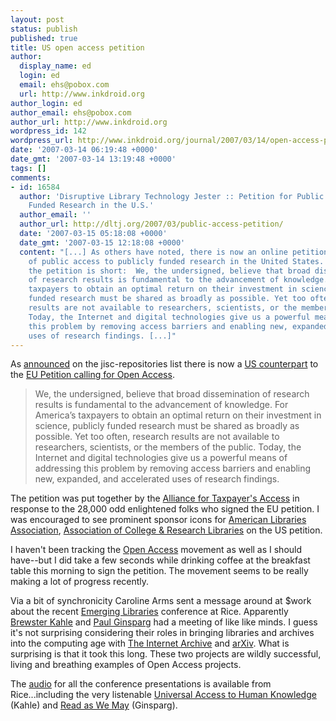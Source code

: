 ```yaml
---
layout: post
status: publish
published: true
title: US open access petition
author:
  display_name: ed
  login: ed
  email: ehs@pobox.com
  url: http://www.inkdroid.org
author_login: ed
author_email: ehs@pobox.com
author_url: http://www.inkdroid.org
wordpress_id: 142
wordpress_url: http://www.inkdroid.org/journal/2007/03/14/open-access-petition-in-the-us/
date: '2007-03-14 06:19:48 +0000'
date_gmt: '2007-03-14 13:19:48 +0000'
tags: []
comments:
- id: 16584
  author: 'Disruptive Library Technology Jester :: Petition for Public Access to Publicly
    Funded Research in the U.S.'
  author_email: ''
  author_url: http://dltj.org/2007/03/public-access-petition/
  date: '2007-03-15 05:18:08 +0000'
  date_gmt: '2007-03-15 12:18:08 +0000'
  content: "[...] As others have noted, there is now an online petition in support
    of public access to publicly funded research in the United States. The text of
    the petition is short:  We, the undersigned, believe that broad dissemination
    of research results is fundamental to the advancement of knowledge. For America’s
    taxpayers to obtain an optimal return on their investment in science, publicly
    funded research must be shared as broadly as possible. Yet too often, research
    results are not available to researchers, scientists, or the members of the public.
    Today, the Internet and digital technologies give us a powerful means of addressing
    this problem by removing access barriers and enabling new, expanded, and accelerated
    uses of research findings. [...]"
---
```


<p>As <a href="http://www.jiscmail.ac.uk/archives/jisc-repositories.html">announced</a> on the jisc-repositories list there is now a <a href="http://www.publicaccesstoresearch.org/">US counterpart</a> to the <a href="http://www.ec-petition.eu/">EU Petition calling for Open Access</a>. </p>
<blockquote><p>
We, the undersigned, believe that broad dissemination of research results is fundamental to the advancement of knowledge. For America&rsquo;s taxpayers to obtain an optimal return on their investment in science, publicly funded research must be shared as broadly as possible. Yet too often, research results are not available to researchers, scientists, or the members of the public. Today, the Internet and digital technologies give us a powerful means of addressing this problem by removing access barriers and enabling new, expanded, and accelerated uses of research findings.
</p></blockquote>
<p>The petition was put together by the <a href="http://www.taxpayeraccess.org/">Alliance for Taxpayer's Access</a> in response to the 28,000 odd enlightened folks who signed the EU petition. I was encouraged to see prominent sponsor icons for <a href="http://ala.org">American Libraries Association</a>, <a href="http://acrl.org">Association of College & Research Libraries</a> on the US petition.</p>
<p>I haven't been tracking the <a href="http://en.wikipedia.org/wiki/Open_access">Open Access</a> movement as well as I should have--but I did take a few seconds while drinking coffee at the breakfast table this morning to sign the petition. The movement seems to be really making a lot of progress recently. </p>
<p>Via a bit of synchronicity Caroline Arms sent a message around at $work about the recent <a href="http://www.delange.rice.edu/conferenceVI.cfm">Emerging Libraries</a> conference at Rice. Apparently <a href="http://en.wikipedia.org/wiki/Kahle">Brewster Kahle</a> and <a href="http://en.wikipedia.org/wiki/Paul_Ginsparg">Paul Ginsparg</a> had a meeting of like like minds. I guess it's not surprising considering their roles in bringing libraries and archives into the computing age with <a href="http://archive.org">The Internet Archive</a> and <a href="http://arxiv.org/">arXiv</a>. What is surprising is that it took this long. These two projects are wildly successful, living and breathing examples of Open Access projects. </p>
<p>The <a href="http://webcast.rice.edu/">audio</a> for all the conference presentations is available from Rice...including the very listenable <a href="http://webcast.rice.edu/index.php?action=details&event=927">Universal Access to Human Knowledge</a> (Kahle) and <a href="http://webcast.rice.edu/webcast.php?action=details&event=919">Read as We May</a> (Ginsparg).</p>
